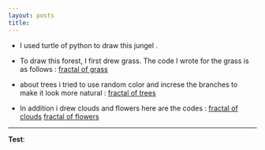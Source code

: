 ```yaml
---
layout: posts
title:
---
```



<!-- 
[my favorite website](http://www.google.com) -->




<!-- 
![alt text]( "Team Picture") -->

- I used turtle of python to draw this jungel . 
- To draw this forest, I first drew grass. The code I wrote for the grass is as follows :
[fractal of grass](../assets/grass_11zon.jpg)

- about trees i tried to use random color and increse the branches to make it look more natural :
[fractal of trees ](../assets/tree_11zon.jpg)

- In addition i drew clouds and flowers here are the codes :
[fractal of clouds](../assets/cloud_11zon.jpg)
[fractal of flowers ](../assets/flower_11zon.jpg)

    
    














---
**Test**:
